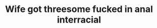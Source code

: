 ---
layout: post
title: Wife got threesome fucked in anal interracial
duration: '06:00'
view: 250
rate: 2
video: 'https://flashservice.xvideos.com/embedframe/14782601'
priority: 0.9
changefreq: daily
---